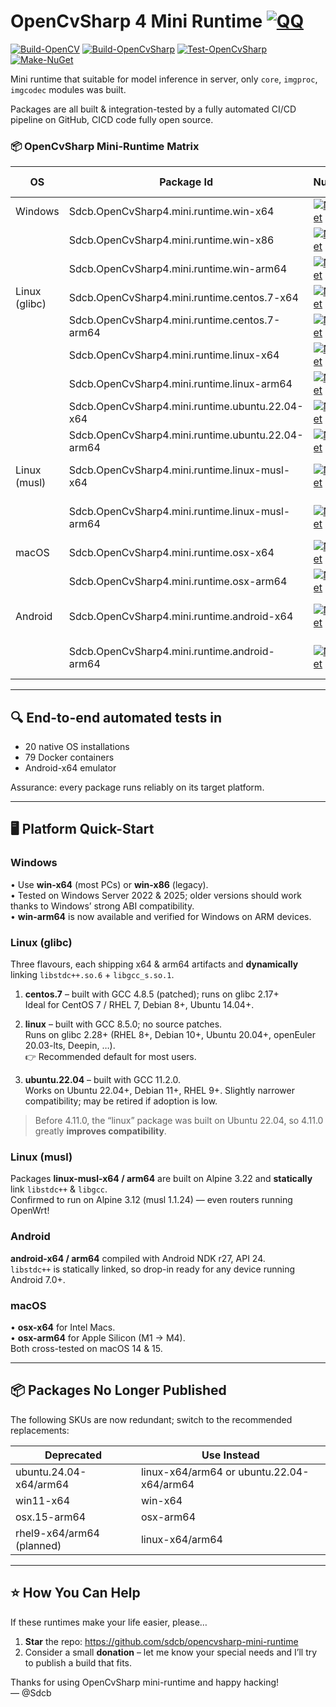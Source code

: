 # OpenCvSharp 4 Mini Runtime [![QQ](https://img.shields.io/badge/QQ_Group-579060605-52B6EF?style=social&logo=tencent-qq&logoColor=000&logoWidth=20)](https://jq.qq.com/?_wv=1027&k=K4fBqpyQ)
[![Build-OpenCV](https://github.com/sdcb/opencvsharp-mini-runtime/actions/workflows/opencv.yml/badge.svg)](https://github.com/sdcb/opencvsharp-mini-runtime/actions/workflows/opencv.yml) [![Build-OpenCvSharp](https://github.com/sdcb/opencvsharp-mini-runtime/actions/workflows/opencvsharp.yml/badge.svg)](https://github.com/sdcb/opencvsharp-mini-runtime/actions/workflows/opencvsharp.yml) [![Test-OpenCvSharp](https://github.com/sdcb/opencvsharp-mini-runtime/actions/workflows/test-opencvsharp.yml/badge.svg)](https://github.com/sdcb/opencvsharp-mini-runtime/actions/workflows/test-opencvsharp.yml) [![Make-NuGet](https://github.com/sdcb/opencvsharp-mini-runtime/actions/workflows/make-nuget.yml/badge.svg)](https://github.com/sdcb/opencvsharp-mini-runtime/actions/workflows/make-nuget.yml)

Mini runtime that suitable for model inference in server, only `core`, `imgproc`, `imgcodec` modules was built.

Packages are all built & integration-tested by a fully automated CI/CD pipeline on GitHub, CICD code fully open source.

### 📦  OpenCvSharp Mini-Runtime Matrix

| OS            | Package Id                                        | NuGet                                                                                                                                                                              | Compiler        | Mini-ABI          |
| ------------- | ------------------------------------------------- | ---------------------------------------------------------------------------------------------------------------------------------------------------------------------------------- | --------------- | ----------------- |
| Windows       | Sdcb.OpenCvSharp4.mini.runtime.win-x64            | [![NuGet](https://img.shields.io/nuget/v/Sdcb.OpenCvSharp4.mini.runtime.win-x64.svg)](https://www.nuget.org/packages/Sdcb.OpenCvSharp4.mini.runtime.win-x64)                       | MSVC            | win-x64           |
|               | Sdcb.OpenCvSharp4.mini.runtime.win-x86            | [![NuGet](https://img.shields.io/nuget/v/Sdcb.OpenCvSharp4.mini.runtime.win-x86.svg)](https://www.nuget.org/packages/Sdcb.OpenCvSharp4.mini.runtime.win-x86)                       | MSVC            | win-x86           |
|               | Sdcb.OpenCvSharp4.mini.runtime.win-arm64          | [![NuGet](https://img.shields.io/nuget/v/Sdcb.OpenCvSharp4.mini.runtime.win-arm64.svg)](https://www.nuget.org/packages/Sdcb.OpenCvSharp4.mini.runtime.win-arm64)                   | MSVC            | win-arm64         |
| Linux (glibc) | Sdcb.OpenCvSharp4.mini.runtime.centos.7-x64       | [![NuGet](https://img.shields.io/nuget/v/Sdcb.OpenCvSharp4.mini.runtime.centos.7-x64.svg)](https://www.nuget.org/packages/Sdcb.OpenCvSharp4.mini.runtime.centos.7-x64)             | GCC 4.8.5       | glibc 2.17+       |
|               | Sdcb.OpenCvSharp4.mini.runtime.centos.7-arm64     | [![NuGet](https://img.shields.io/nuget/v/Sdcb.OpenCvSharp4.mini.runtime.centos.7-arm64.svg)](https://www.nuget.org/packages/Sdcb.OpenCvSharp4.mini.runtime.centos.7-arm64)         | GCC 4.8.5       | glibc 2.17+       |
|               | Sdcb.OpenCvSharp4.mini.runtime.linux-x64          | [![NuGet](https://img.shields.io/nuget/v/Sdcb.OpenCvSharp4.mini.runtime.linux-x64.svg)](https://www.nuget.org/packages/Sdcb.OpenCvSharp4.mini.runtime.linux-x64)                   | GCC 8.5.0       | glibc 2.28+       |
|               | Sdcb.OpenCvSharp4.mini.runtime.linux-arm64        | [![NuGet](https://img.shields.io/nuget/v/Sdcb.OpenCvSharp4.mini.runtime.linux-arm64.svg)](https://www.nuget.org/packages/Sdcb.OpenCvSharp4.mini.runtime.linux-arm64)               | GCC 8.5.0       | glibc 2.28+       |
|               | Sdcb.OpenCvSharp4.mini.runtime.ubuntu.22.04-x64   | [![NuGet](https://img.shields.io/nuget/v/Sdcb.OpenCvSharp4.mini.runtime.ubuntu.22.04-x64.svg)](https://www.nuget.org/packages/Sdcb.OpenCvSharp4.mini.runtime.ubuntu.22.04-x64)     | GCC 11.2.0      | glibc 2.35        |
|               | Sdcb.OpenCvSharp4.mini.runtime.ubuntu.22.04-arm64 | [![NuGet](https://img.shields.io/nuget/v/Sdcb.OpenCvSharp4.mini.runtime.ubuntu.22.04-arm64.svg)](https://www.nuget.org/packages/Sdcb.OpenCvSharp4.mini.runtime.ubuntu.22.04-arm64) | GCC 11.2.0      | glibc 2.35        |
| Linux (musl)  | Sdcb.OpenCvSharp4.mini.runtime.linux-musl-x64     | [![NuGet](https://img.shields.io/nuget/v/Sdcb.OpenCvSharp4.mini.runtime.linux-musl-x64.svg)](https://www.nuget.org/packages/Sdcb.OpenCvSharp4.mini.runtime.linux-musl-x64)         | GCC 13.2.0      | musl 1.2 (static) |
|               | Sdcb.OpenCvSharp4.mini.runtime.linux-musl-arm64   | [![NuGet](https://img.shields.io/nuget/v/Sdcb.OpenCvSharp4.mini.runtime.linux-musl-arm64.svg)](https://www.nuget.org/packages/Sdcb.OpenCvSharp4.mini.runtime.linux-musl-arm64)     | GCC 13.2.0      | musl 1.2 (static) |
| macOS         | Sdcb.OpenCvSharp4.mini.runtime.osx-x64            | [![NuGet](https://img.shields.io/nuget/v/Sdcb.OpenCvSharp4.mini.runtime.osx-x64.svg)](https://www.nuget.org/packages/Sdcb.OpenCvSharp4.mini.runtime.osx-x64)                       | Xcode 15        | macOS 10.15+      |
|               | Sdcb.OpenCvSharp4.mini.runtime.osx-arm64          | [![NuGet](https://img.shields.io/nuget/v/Sdcb.OpenCvSharp4.mini.runtime.osx-arm64.svg)](https://www.nuget.org/packages/Sdcb.OpenCvSharp4.mini.runtime.osx-arm64)                   | Xcode 15        | macOS 11+         |
| Android       | Sdcb.OpenCvSharp4.mini.runtime.android-x64        | [![NuGet](https://img.shields.io/nuget/v/Sdcb.OpenCvSharp4.mini.runtime.android-x64.svg)](https://www.nuget.org/packages/Sdcb.OpenCvSharp4.mini.runtime.android-x64)               | Clang (NDK r27) | API 24+, static   |
|               | Sdcb.OpenCvSharp4.mini.runtime.android-arm64      | [![NuGet](https://img.shields.io/nuget/v/Sdcb.OpenCvSharp4.mini.runtime.android-arm64.svg)](https://www.nuget.org/packages/Sdcb.OpenCvSharp4.mini.runtime.android-arm64)           | Clang (NDK r27) | API 24+, static   |

---

## 🔍 End-to-end automated tests in
* 20 native OS installations
* 79 Docker containers
* Android-x64 emulator

Assurance: every package runs reliably on its target platform.

---

## 🖥️ Platform Quick-Start

### Windows
• Use **win-x64** (most PCs) or **win-x86** (legacy).  
• Tested on Windows Server 2022 & 2025; older versions should work thanks to Windows’ strong ABI compatibility.  
• **win-arm64** is now available and verified for Windows on ARM devices.

### Linux (glibc)
Three flavours, each shipping x64 & arm64 artifacts and **dynamically** linking `libstdc++.so.6` + `libgcc_s.so.1`.

1. **centos.7** – built with GCC 4.8.5 (patched); runs on glibc 2.17+  
   Ideal for CentOS 7 / RHEL 7, Debian 8+, Ubuntu 14.04+.

2. **linux** – built with GCC 8.5.0; no source patches.  
   Runs on glibc 2.28+ (RHEL 8+, Debian 10+, Ubuntu 20.04+, openEuler 20.03-lts, Deepin, …).  
   👉 Recommended default for most users.

3. **ubuntu.22.04** – built with GCC 11.2.0.  
   Works on Ubuntu 22.04+, Debian 11+, RHEL 9+. Slightly narrower compatibility; may be retired if adoption is low.

> Before 4.11.0, the “linux” package was built on Ubuntu 22.04, so 4.11.0 greatly **improves compatibility**.

### Linux (musl)
Packages **linux-musl-x64 / arm64** are built on Alpine 3.22 and **statically** link `libstdc++` & `libgcc`.  
Confirmed to run on Alpine 3.12 (musl 1.1.24) — even routers running OpenWrt!

### Android
**android-x64 / arm64** compiled with Android NDK r27, API 24.  
`libstdc++` is statically linked, so drop-in ready for any device running Android 7.0+.

### macOS
• **osx-x64** for Intel Macs.  
• **osx-arm64** for Apple Silicon (M1 → M4).  
Both cross-tested on macOS 14 & 15.

---

## 📦 Packages No Longer Published
The following SKUs are now redundant; switch to the recommended replacements:

| Deprecated                | Use Instead                               |
| ------------------------- | ----------------------------------------- |
| ubuntu.24.04-x64/arm64    | linux-x64/arm64 or ubuntu.22.04-x64/arm64 |
| win11-x64                 | win-x64                                   |
| osx.15-arm64              | osx-arm64                                 |
| rhel9-x64/arm64 (planned) | linux-x64/arm64                           |

---

## ⭐ How You Can Help
If these runtimes make your life easier, please…

1. **Star** the repo: https://github.com/sdcb/opencvsharp-mini-runtime  
2. Consider a small **donation** – let me know your special needs and I’ll try to publish a build that fits.

Thanks for using OpenCvSharp mini-runtime and happy hacking!  
— @Sdcb